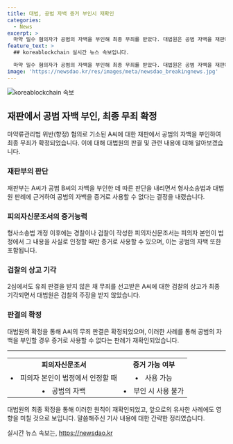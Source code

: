 ```yaml
---
title: 대법, 공범 자백 증거 부인시 재확인
categories:
  - News
excerpt: >
  마약 밀수 혐의자가 공범의 자백을 부인해 최종 무죄를 받았다. 대법원은 공범 자백을 재판에서 부인하면 유죄 증거로 사용할 수 없다는 판례를 재확인했다. A씨는 B씨로부터 돈을 받아 필로폰을 국내로 밀수한 혐의로 기소됐으나, 공범의 자백을 부인하고 무죄를 받았다. 대법원은 검찰의 항고를 기각하며 판결을 확정시켰다. 경찰·검찰 작성 피의자신문조서는 법정에서 본인이 인정할 때만 증거로 쓸 수 있으며, 이는 공범의 경우에도 적용된다.
feature_text: >
  ## koreablockchain 실시간 뉴스 속보입니다.

  마약 밀수 혐의자가 공범의 자백을 부인해 최종 무죄를 받았다. 대법원은 공범 자백을 재판에서 부인하면 유죄 증거로 사용할 수 없다는 판례를 재확인했다. A씨는 B씨로부터 돈을 받아 필로폰을 국내로 밀수한 혐의로 기소됐으나, 공범의 자백을 부인하고 무죄를 받았다. 대법원은 검찰의 항고를 기각하며 판결을 확정시켰다. 경찰·검찰 작성 피의자신문조서는 법정에서 본인이 인정할 때만 증거로 쓸 수 있으며, 이는 공범의 경우에도 적용된다.
image: 'https://newsdao.kr/res/images/meta/newsdao_breakingnews.jpg'
---
```


<p><img src="https://newsdao.kr/res/images/meta/newsdao_breakingnews.jpg" alt="koreablockchain 속보" /></p>

<h2 data-ke-size="size26">재판에서 공범 자백 부인, 최종 무죄 확정</h2>

<p data-ke-size="size16">마약류관리법 위반(향정) 혐의로 기소된 A씨에 대한 재판에서 공범의 자백을 부인하여 최종 무죄가 확정되었습니다. 이에 대해 대법원의 판결 및 관련 내용에 대해 알아보겠습니다.</p>

<h3><b>재판부의 판단</b></h3>

<p data-ke-size="size16">재판부는 A씨가 공범 B씨의 자백을 부인한 데 따른 판단을 내리면서 형사소송법과 대법원 판례에 근거하여 공범의 자백을 증거로 사용할 수 없다는 결정을 내렸습니다.</p>

<h3><b>피의자신문조서의 증거능력</b></h3>

<p data-ke-size="size16">형사소송법 개정 이후에는 경찰이나 검찰이 작성한 피의자신문조서는 피의자 본인이 법정에서 그 내용을 사실로 인정할 때만 증거로 사용할 수 있으며, 이는 공범의 자백 또한 포함됩니다.</p>

<h3><b>검찰의 상고 기각</b></h3>

<p data-ke-size="size16">2심에서도 유죄 판결을 받지 않은 채 무죄를 선고받은 A씨에 대한 검찰의 상고가 최종 기각되면서 대법원은 검찰의 주장을 받지 않았습니다.</p>

<h3><b>판결의 확정</b></h3>

<p data-ke-size="size16">대법원의 확정을 통해 A씨의 무죄 판결은 확정되었으며, 이러한 사례를 통해 공범의 자백을 부인할 경우 증거로 사용할 수 없다는 판례가 재확인되었습니다.</p>

<hr>

<table>
  <tbody>
    <tr>
      <td style="text-align: center; height: 17px;"><b>피의자신문조서</b></td>
      <td style="text-align: center; height: 17px;"><b>증거 가능 여부</b></td>
    </tr>
    <tr>
      <td style="text-align: center; height: 17px;"><li>피의자 본인이 법정에서 인정할 때</li></td>
      <td style="text-align: center; height: 17px;"><li>사용 가능</li></td>
    </tr>
    <tr>
      <td style="text-align: center; height: 17px;"><li>공범의 자백</li></td>
      <td style="text-align: center; height: 17px;"><li>부인 시 사용 불가</li></td>
    </tr>
  </tbody>
</table>

<p data-ke-size="size16">대법원의 최종 확정을 통해 이러한 원칙이 재확인되었고, 앞으로의 유사한 사례에도 영향을 미칠 것으로 보입니다. 말씀해주신 기사 내용에 대한 간략한 정리였습니다.</p>
실시간 뉴스 속보는, <a href="https://newsdao.kr" rel="dofollow">https://newsdao.kr</a>


